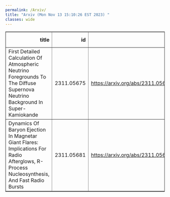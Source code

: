 ```yaml
---
permalink: /Arxiv/
title: "Arxiv (Mon Nov 13 15:10:26 EST 2023) "
classes: wide
---
```

<table border="1" class="dataframe">
  <thead>
    <tr style="text-align: right;">
      <th>title</th>
      <th>id</th>
      <th>url</th>
      <th>authors</th>
      <th>Local Authors</th>
    </tr>
  </thead>
  <tbody>
    <tr>
      <td>First Detailed Calculation Of Atmospheric Neutrino Foregrounds To The   Diffuse Supernova Neutrino Background In Super-Kamiokande</td>
      <td>2311.05675</td>
      <td><a href="https://arxiv.org/abs/2311.05675" target="_blank">https://arxiv.org/abs/2311.05675</a></td>
      <td>Bei Zhou, John F. Beacom</td>
      <td>John Beacom, John F. Beacom</td>
    </tr>
    <tr>
      <td>Dynamics Of Baryon Ejection In Magnetar Giant Flares: Implications For   Radio Afterglows, R-Process Nucleosynthesis, And Fast Radio Bursts</td>
      <td>2311.05681</td>
      <td><a href="https://arxiv.org/abs/2311.05681" target="_blank">https://arxiv.org/abs/2311.05681</a></td>
      <td>Jakub Cehula, Todd A. Thompson, Brian D. Metzger</td>
      <td>Todd A. Thompson, Todd Thompson</td>
    </tr>
  </tbody>
</table>